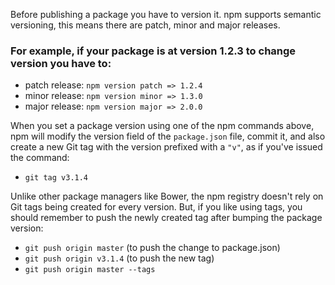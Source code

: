 Before publishing a package you have to version it. npm supports semantic versioning, this means there are patch, minor and major releases.

### For example, if your package is at version 1.2.3 to change version you have to:
  - patch release: `npm version patch => 1.2.4`
  - minor release: `npm version minor => 1.3.0`
  - major release: `npm version major => 2.0.0`

When you set a package version using one of the npm commands above, npm will modify the version field of the `package.json` file, commit it, and also create a new Git tag with the version prefixed with a `"v"`, as if you've issued the
command:
- `git tag v3.1.4`

Unlike other package managers like Bower, the npm registry doesn't rely on Git tags being created for every version. But, if you like using tags, you should remember to push the newly created tag after bumping the package version:

- `git push origin master` (to push the change to package.json)
- `git push origin v3.1.4` (to push the new tag)
- `git push origin master --tags`
